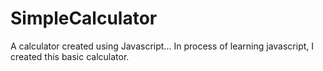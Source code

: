 # SimpleCalculator
A calculator created using Javascript...
In process of learning javascript, I created this basic calculator.
